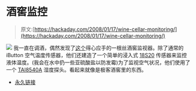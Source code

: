 # 酒窖监控

> 原文:[https://hackaday.com/2008/01/17/wine-cellar-monitoring/](https://hackaday.com/2008/01/17/wine-cellar-monitoring/)

![](../Images/b699546dd9ffffce7d31b5e0cc2f3449.png)
我一直在调酒，偶然发现了[这个](http://owfs.org/index.php?page=monitor-a-wine-cellar)得心应手的一根丝酒窖监视器。除了通常的 iButton 空气温度传感器，他们还建造了一个简单的浸入式 [18S20](http://www.maxim-ic.com/quick_view2.cfm/qv_pk/2815) 传感器来监控液体温度。(我会在水中扔一些亚硫酸盐以防发霉)为了监视空气状况，他们使用了一个 [TAI8540A](http://www.aagelectronica.com/aag/en-us/dept_2.html) 湿度探头。看起来就像是极客酒窖里的东西。

*   [永久链接](http://owfs.org/index.php?page=monitor-a-wine-cellar)